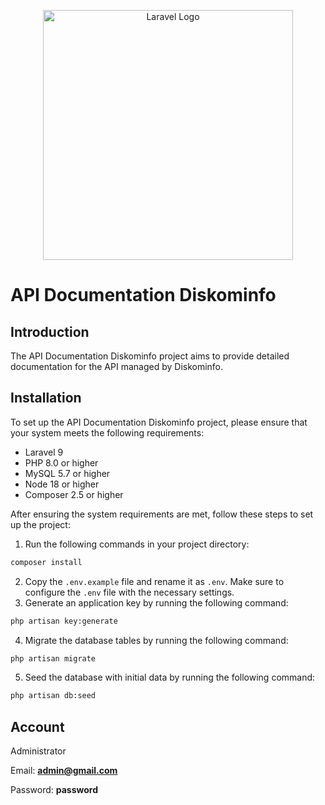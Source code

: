 <p align="center"><a href="https://diskominfo.pemkomedan.go.id" target="_blank"><img src="https://diskominfo.pemkomedan.go.id/img/logoo.png" width="400" alt="Laravel Logo"></a>
</p>

# API Documentation Diskominfo

## Introduction

The API Documentation Diskominfo project aims to provide detailed documentation for the API managed by Diskominfo.

## Installation

To set up the API Documentation Diskominfo project, please ensure that your system meets the following requirements:

- Laravel 9
- PHP 8.0 or higher
- MySQL 5.7 or higher
- Node 18 or higher
- Composer 2.5 or higher

After ensuring the system requirements are met, follow these steps to set up the project:

1. Run the following commands in your project directory:

```bash
composer install
```

2. Copy the `.env.example` file and rename it as `.env`. Make sure to configure the `.env` file with the necessary
   settings.
3. Generate an application key by running the following command:

```bash
php artisan key:generate
```

4. Migrate the database tables by running the following command:

```bash
php artisan migrate
```

5. Seed the database with initial data by running the following command:

```bash
php artisan db:seed
```

## Account

Administrator

Email: **admin@gmail.com**

Password: **password**
